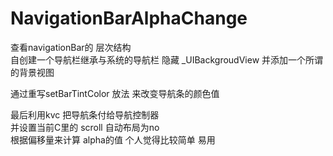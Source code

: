 # NavigationBarAlphaChange
查看navigationBar的 层次结构  
自创建一个导航栏继承与系统的导航栏
隐藏 _UIBackgroudView  并添加一个所谓的背景视图

通过重写setBarTintColor 放法 来改变导航条的颜色值 

最后利用kvc 把导航条付给导航控制器  
并设置当前C里的 scroll 自动布局为no  
根据偏移量来计算 alpha的值 
个人觉得比较简单 易用
